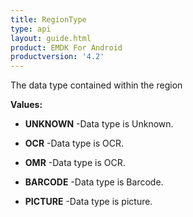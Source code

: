 ```yaml
---
title: RegionType
type: api
layout: guide.html
product: EMDK For Android
productversion: '4.2'
---
```



The data type contained within the region

**Values:**

* **UNKNOWN** -Data type is Unknown.

* **OCR** -Data type is OCR.

* **OMR** -Data type is OCR.

* **BARCODE** -Data type is Barcode.

* **PICTURE** -Data type is picture.

